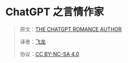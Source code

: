 # ChatGPT 之言情作家

> 原文：[THE CHATGPT ROMANCE AUTHOR](https://annas-archive.org/md5/d2a842b9ea5a75ef75c2d8b709e30b3d)
> 
> 译者：[飞龙](https://github.com/wizardforcel)
> 
> 协议：[CC BY-NC-SA 4.0](https://creativecommons.org/licenses/by-nc-sa/4.0/)